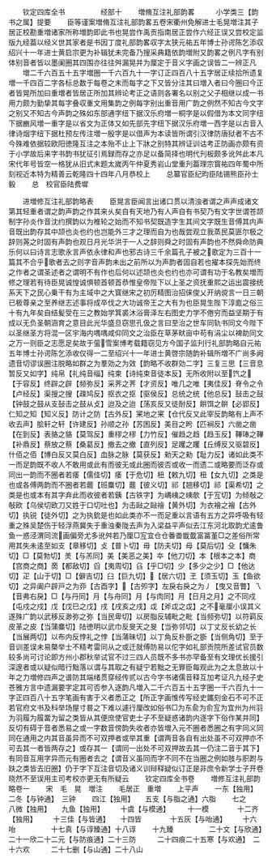<!-- { "loadSidebar": true } -->
　　钦定四库全书　　　　　经部十
　　増脩互注礼部韵畧　　　小学类三【韵书之属】提要
　　臣等谨案増脩互注礼部韵畧五卷宋衢州免解进士毛晃増注其子居正校勘重増诸家所称増韵即此书也晃尝作禹贡指南居正尝作六经正误又尝校定监版九经葢以经义世其家者是书因丁度礼部韵畧収字太狭元祐五年博士孙谔陈乞添収绍兴十一年进士黄启宗更为补辑犹未完备乃搜采典籍依韵増附又韵畧之例凡字有别体别音者皆以墨阑圈其四围亦往往舛漏晃并为厘定于音义字画之误皆二一辨正凡
　　増二千六百五十五字増圈一千六百九十一字订正四百八十五字居正续拾所遗复増一千四百二字各标总数于每卷之末而每字之下又皆分注其曰増入者曰今圈曰今正者皆晃所加曰重増者皆居正所加其辨论考正之语则各署名以别之父子相继以成一书用力颇为勤挚其每字叠収重文用集韵之例每字别出重音用广韵之例然不知古今文字之别又不知古今声韵之殊如东部通字纽下据汉乐府増一桐字是以假借为本文同字纽下据豳风増一重字是以省文为正体又如先部先字纽下据汉乐府増一西字是以古音入律诗烟字纽下据杜预左传注増一殷字是以借声为本读皆所谓引汉律防唐狱者不古不今殊难依据较欧阳徳隆互注之本殆不止上下牀之别特其辨证训诂考正防画亦颇有资于小学故后来字书韵书犹征引焉録而存之亦足以备简择也明代刋板颇多讹舛此本凡宋代年号皆空一格犹从旧式末题太嵗丙午仲夏秀岩山堂重刋葢理宗寳祐四年蜀中所刻视近本特为精善云乾隆四十四年八月恭校上
　　总纂官臣纪昀臣陆锡熊臣孙士毅
　　总　校官臣陆费墀

　　进増修互注礼部韵略表
　　臣晃言臣闻言出诸口贯以清浊者谓之声声成诸文第其轻重者谓之韵声韵之作其来乆矣自有天地乃有人声自有书契乃有文字世谓苍颉制字孙炎作音沈约撰韵以为椎轮之始而不知书契既造字生其间文字既生音傅其内声音既出韵存其中颉也炎也约也岂能外三才之理而自为也哉尝观立我蒸民莫匪尔极之辞则荛之时固有声韵也观日月光华洪于一人之辞则舜之时固有声韵也不然舜命防典乐何以曰诗言志歌永言声依永律和声也邪古诗三千余篇孔子被之歌定为三百十一篇其不合乎歌者去之则字音声韵未出之前所以为声韵者固自若也擢本探先始而终之作者之谓圣述者之谓明不有作也后何以述颉也炎也约也亦可谓有功于名教矣増而修之理若有待臣晃诚惶诚惧顿首顿首恭惟皇帝陛下以上圣之资抚重熙之运出震接统系天下之民心乗干有为主域中之大寳继宋之初厉精图治招俫俊乂开纳谠言一日三朝已极尊亲之至养继志述事将成卒伐之大功诚帝王之大有为也臣晃生陛下淳庬之俗三十有九年矣自结髪受在三之教始学箕裘沐浴膏泽左右图史力学不倦穷而益坚期于有成以无负圣朝涵育之意目此光华盛旦窃思孔伋之言曰至治之世车同轨书同文今陛下以圣继圣方将混一区宇海内喁喁咸仰同文之治臣在草茅畎亩中苟有涓尘以裨助同文之万一则臣之志愿足矣故于萤雪案博考载籍窃见方今国子监刋行礼部韵略自元祐五年博士孙谔陈乞添收仅得一二至绍兴十一年进士黄啓宗随韵补辑所増不广尚多阙遗音切谬误圈注脱略如群之为羣効之为效【韵略不收群効二字】三复三思【三音息暂反又如字】纯帛【礼纯音缁】纯束【诗纯束音徒本反】无所收附以至饩之【于容反】终辟之辟【频弥反】采荠之荠【才资反】唯几之唯【夷佳反】脊令之令【卢经反】渠搜之搜【疎鸠反】抠衣之抠【驱侯反】总统之统【他总反】鼔击之鼔【钟鼓之鼓从支鼔击之鼓从攴】迨及之迨【荡亥反又徒耐反】餠饵之餠【必郢反】仁知之知【知义反】防计之防【古外反】宷地之宷【仓代反又此宰反韵略有上声不收去声】脍轩之轩【许建反】孙顺之孙【苏困反】美目之盻【匹裥反】六凿之凿【在到反】表貉之貉【莫驾反】重穋之穋【力竹反】催趋之趋【趋玉反】鞸琫之鞸【补鼎反】蔡放之蔡【桑葛反】撤去之撤【直列反】足躩之躩【丘缚反又驱碧反】什佰之佰【博白反又莫白反】血脉之脉【莫获反】勑天之勑【耻力反】诸如此类不一而足韵既不收人不敢用或此有而彼无或此圈而彼否或收一而遗二或略要而泛存或同出一韵而不圈者若痿【儒佳切】痿【于危切】杻【敕九切】杻【女九切】之类是也或各傅两韵而不圈者若藣【班麋切】藣【彼义切】祁【翘移切】祁【渠希切】之类是也或本有其字弃此而收彼者若銕【古铁字】为嵎峓之峓欹【于宐切】为倾敧之敧欧【乌侯切欧刀又姓于口切吐也】为击敺之敺禬【黄外切】为衣襘之襘【古外切】执锐【徒外切】之为执鈗是也如此类亦不一而足重以言语有五方之异呼吸有轻重之殊吴楚伤于轻浮燕冀失于重浊秦陇去声为入梁益平声似去江东河北取韵尤逺鲁鱼一惑泾渭同流画偏旁尤多讹舛若乃厘□宐宜仓仓番畨韱韯富冨堇□之差俗所常用其失未逺至如支【章移切】攴【普卜切】毋【防夫切】母【莫后切】殳【慵朱切】□【莫勃切】羙【与羔同】美【美恶之美】夲【他刀切】本【根本之本】商【宫商之商】啇【都敌切】舀【夷周切】臽【乎□切】少【多少之少】□【他达切】疋【山于切】□【僻吉切】臼【巨九切】【居六切】玊【须玉切】玉【鱼欲切】之异阖户辟戸之为丣【古酉字】【古夘字】左戾右戾之为丿【曳又音瞥】乁【音弗右戾】□【与丹同】月【与舟同】月【与肉同】月【日月之月】之不同戍【屯戍之戍】戊【戊巳之戊】戌【戌亥之戌】戉【斧戉之戉】之不毫厘小误其义遂殊广韵以武移反渺弥之弥【当民卑切】以房脂反辅毗之毗【当频弥切】以符羁反皮革之皮【当蒲麋切】陆徳明以武巾反旻天之旻【当弥邻切】以丁丈反长幼之长【当展两切】以布内反悖礼之悖【当蒲昧切】以丁角反朴斵之斵【当侧角切】至于音训差误未易槩举士不精考雷同从之或迁就傅防易以佗字如礼部贡院所差试官员数较多尚可讨论即方州小郡秋举试官不过三四人员既不多书亦罕备至有文理优长援引深邃者或以疑似暗行黜落以谓与其取之有疑宁若黜之无罪臣每观此为之太息故以十年之力増修四声之谱防其端绪贯穿经传贰以古今字书诸儒音释互加考证凡九经子史苍雅方言中遗漏要字定其可否参入逐韵凡増入二千六百五十五字圈一千六百九十一字正四百八十五字笔画有害于义者悉正之【所正字画惟传写经史鑴刻金石不可不正若官府文书及科举场屋寸晷之下难以遽行厘改如俗书□为东兪为俞宐为宜州为州羽为羽履为履畱为留之类皆从其便庶使官吏士子不至疑惑诸韵内逐字下俗作某并同】反切有碍于音者悉易之或一字数音傍韵失收者亦皆増入元不圈者悉圈之有字同义同同在通用之内其音虽异而不可双押者或举其重【谓两音各自有出处虽不可双押亦不可去其一者皆两存之】或存其一【谓同一出处不可双押故去其一仍注二音于其下】有同音互用字异而元有圈者去之【谓音义虽同而字不同不在当圈之例如肢与胑跗与趺之类皆去旧圈】仍于字下互注音切及诸义训辩释疑似订正是非庶令新学士子开卷晓然不至误用主司考校亦更无有所疑云
　　钦定四库全书卷
　　増修互注礼部韵略卷一
　　宋　毛　晃　増注
　　毛居正　重増
　　上平声
　　一东【独用】　　二冬【与钟通】　三钟
　　四江【独用】　　五支【与脂之通】六脂
　　七之　　　　八微【独用】　　九鱼【独用】
　　十虞【与模通】　　　十一模　　　　十二齐【独用】
　　十三佳【与皆通】　　十四皆　　　　十五灰【与咍通】
　　十六咍　　　　　十七真【与谆臻通】十八谆
　　十九臻　　　　　二十文【与欣通】　二十一欣二十二元【与防痕通】二十三防　　　二十四痕二十五寒【与欢通】　二十六欢　　　二十七删【与山通】二十八山
